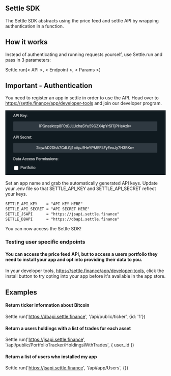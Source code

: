 ## Settle SDK
The Settle SDK abstracts using the price feed and settle API by wrapping authentication in a function.


## How it works
Instead of authenticating and running requests yourself, use Settle.run and pass in 3 parameters:

Settle.run(< API >, < Endpoint >, < Params >)

## Important - Authentication
You need to register an app in settle in order to use the API. Head over to https://settle.finance/app/developer-tools and join our developer program.

![Alt text](/Images/app-permission.png?raw=true)

Set an app name and grab the automatically generated API keys. Update your .env file so that SETTLE_API_KEY and SETTLE_API_SECRET reflect your keys.

```
SETTLE_API_KEY    = "API KEY HERE"
SETTLE_API_SECRET = "API SECRET HERE"
SETTLE_JSAPI      = "https://jsapi.settle.finance"
SETTLE_DBAPI      = "https://dbapi.settle.finance"
```

You can now access the Settle SDK!

### Testing user specific endpoints
#### You can access the price feed API, but to access a users portfolio they need to install your app and opt into providing their data to you.

In your developer tools, https://settle.finance/app/developer-tools, click the install button to try opting into your app before it's available in the app store.

## Examples

#### Return ticker information about Bitcoin
Settle.run('https://dbapi.settle.finance', '/api/public/ticker', {id: '1'})

#### Return a users holdings with a list of trades for each asset
Settle.run('https://jsapi.settle.finance', '/api/public/PortfolioTracker/HoldingsWithTrades', { user_id })

#### Return a list of users who installed my app
Settle.run('https://jsapi.settle.finance', '/api/app/Users', {})
